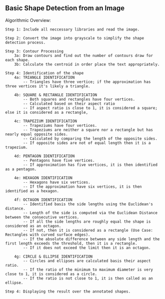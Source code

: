 ## Basic Shape Detection from an Image

Algorithmic Overview:
    
    Step 1: Include all neccessary libraries and read the image. 

    Step 2: Convert the image into grayscale to simplify the shape detection process. 

    Step 3: Contour Processing
        3a: Draw contours and find out the number of contours draw for each shape. 
        3b: Calculate the centroid in order place the text appropriately. 

    Step 4: Identification of the shape 
        4a: TRIANGLE IDENTIFICATION
            -- Triangles have three vertice; if the approximation has three vertices it's likely a triangle. 
        
        4b: SQUARE & RECTANGLE IDENTIFICATION
            -- Both squares and rectangles have four vertices. 
            -- Calculated based on their aspect ratio 
            -- If aspect ratio is close to 1, it is considered a square; else it is considered as a rectangle, 

        4c: TRAPEZIUM IDENTIFICATION
            -- Trapeziums have four vertices. 
            -- Trapeziums are neither a square nor a rectangle but has nearly equal opposite sides. 
            -- Calculated by comparing the length of the opposite sides. 
            -- If opposite sides are not of equal length then it is a trapezium. 
        
        4d: PENTAGON IDENTIFICATION
            -- Pentagons have five vertices. 
            -- If approximation has five vertices, it is then identified as a pentagon. 
        
        4e: HEXAGON IDENTIFICATION
            -- Hexagons have six vertices. 
            -- If the approximation have six vertices, it is then identified as a hexagon. 

        4f: OCTAGON IDENTIFICATION
            -- Identified basis the side lengths using the Euclidean's distance.
            -- Length of the side is computed via the Euclidean Distance between the consecutive vertices. 
            -- If all the side lengths are roughly equal the shape is considered as an octagon. 
            -- If not, then it is considered as a rectangle (Use Case: Rectangles with curved surface edges).
            -- If the absolute difference between any side length and the first length exceeds the threshold, then it is a rectangle. 
            -- If it does not exceed the limit then it is an octagon. 

        4g: CIRCLE & ELLIPSE IDENTIFICATION
            -- Circles and ellipses are calculated basis their aspect ratio. 
            -- If the ratio of the minimum to maximum diameter is very close to 1, it is considered as a circle. 
            -- If the ratio is not close to 1, it is then called as an ellipse. 

    Step 4: Displaying the result over the annotated shapes. 